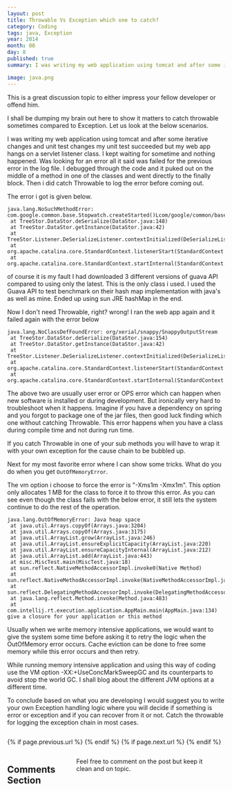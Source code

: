 ```yaml
---
layout: post
title: Throwable Vs Exception which one to catch?
category: Coding
tags: java, Exception
year: 2014
month: 08
day: 8
published: true
summary: I was writing my web application using tomcat and after some iterative changes and unit test changes my unit test succeeded but my web app hangs on a servlet listener class. I kept waiting for sometime and nothing happened. Was looking for an error all it said was failed for the previous error in the log file. 

image: java.png
---
```

This is a great discussion topic to either impress your fellow developer or offend him.

I shall be dumping my brain out here to show it matters to catch throwable sometimes compared to Exception. Let us look at the below scenarios.

I was writing my web application using tomcat and after some iterative changes and unit test changes my unit test succeeded but my web app hangs on a servlet listener class. I kept waiting for sometime and nothing happened. Was looking for an error all it said was failed for the previous error in the log file. I debugged through the code and it puked out on the middle of a method in one of the classes and went directly to the finally block. Then i did catch Throwable to log the error before coming out.

The error i got is given below.

```
java.lang.NoSuchMethodError: com.google.common.base.Stopwatch.createStarted()Lcom/google/common/base/Stopwatch;
 at TreeStor.DataStor.deSerialize(DataStor.java:148)
 at TreeStor.DataStor.getInstance(DataStor.java:42)
 at TreeStor.Listener.DeSerializeListener.contextInitialized(DeSerializeListener.java:47)
 at org.apache.catalina.core.StandardContext.listenerStart(StandardContext.java:4760)
 at org.apache.catalina.core.StandardContext.startInternal(StandardContext.java:5184)
```
of course it is my fault I had downloaded 3 different versions of guava API compared to using only the latest. This is the only class i used. I used the Guava API to test benchmark on their hash map implementation with java's as well as mine. Ended up using sun JRE hashMap in the end.

Now I don't need Throwable, right? wrong! I ran the web app again and it failed again with the error below

```
java.lang.NoClassDefFoundError: org/xerial/snappy/SnappyOutputStream
 at TreeStor.DataStor.deSerialize(DataStor.java:154)
 at TreeStor.DataStor.getInstance(DataStor.java:42)
 at TreeStor.Listener.DeSerializeListener.contextInitialized(DeSerializeListener.java:47)
 at org.apache.catalina.core.StandardContext.listenerStart(StandardContext.java:4760)
 at org.apache.catalina.core.StandardContext.startInternal(StandardContext.java:5184)
```
The above two are usually user error or OPS error which can happen when new software is installed or during development. But ironically very hard to troubleshoot when it happens. Imagine if you have a dependency on spring and you forgot to package one of the jar files, then good luck finding which one without catching Throwable. This error happens when you have a class during compile time and not during run time.

If you catch Throwable in one of your sub methods you will have to wrap it with your own exception for the cause chain to be bubbled up.

Next for my most favorite error where I can show some tricks. What do you do when you get
```OutOfMemoryError```.

<script src="https://gist.github.com/vallur/91ac53d1f0abae5566eb.js"></script>

The vm option i choose to force the error is "-Xms1m -Xmx1m". This option only allocates 1 MB for the class to force it to throw this error. As you can see even though the class fails with the below error, it still lets the system continue to do the rest of the operation.

```
java.lang.OutOfMemoryError: Java heap space
 at java.util.Arrays.copyOf(Arrays.java:3204)
 at java.util.Arrays.copyOf(Arrays.java:3175)
 at java.util.ArrayList.grow(ArrayList.java:246)
 at java.util.ArrayList.ensureExplicitCapacity(ArrayList.java:220)
 at java.util.ArrayList.ensureCapacityInternal(ArrayList.java:212)
 at java.util.ArrayList.add(ArrayList.java:443)
 at misc.MiscTest.main(MiscTest.java:18)
 at sun.reflect.NativeMethodAccessorImpl.invoke0(Native Method)
 at sun.reflect.NativeMethodAccessorImpl.invoke(NativeMethodAccessorImpl.java:62)
 at sun.reflect.DelegatingMethodAccessorImpl.invoke(DelegatingMethodAccessorImpl.java:43)
 at java.lang.reflect.Method.invoke(Method.java:483)
 at com.intellij.rt.execution.application.AppMain.main(AppMain.java:134)
give a closure for your application or this method
``` 
Usually when we write memory intensive applications, we would want to give the system some time before asking it to retry the logic when the OutOfMemory error occurs. Cache eviction can be done to free some memory while this error occurs and then retry.

While running memory intensive application and using this way of coding use the VM option -XX:+UseConcMarkSweepGC and its counterparts to avoid stop the world GC. I shall blog about the different JVM options at a different time.

To conclude based on what you are developing I would suggest you to write your own Exception handling logic where you will decide if something is error or exception and if you can recover from it  or not. Catch the throwable for logging the exception chain in most cases.

<div class="row">	
	<div class="span9 column">
			<p class="pull-right">{% if page.previous.url %} <a href="{{page.previous.url}}" title="Previous Post: {{page.previous.title}}"><i class="icon-chevron-left"></i></a> 	{% endif %}   {% if page.next.url %} 	<a href="{{page.next.url}}" title="Next Post: {{page.next.title}}"><i class="icon-chevron-right"></i></a> 	{% endif %} </p>  
	</div>
</div>

<div class="row">	
    <div class="span9 columns">    
		<h2>Comments Section</h2>
	    <p>Feel free to comment on the post but keep it clean and on topic.</p>	
		<div id="fb-root"></div>
<script>(function(d, s, id) {
  var js, fjs = d.getElementsByTagName(s)[0];
  if (d.getElementById(id)) return;
  js = d.createElement(s); js.id = id;
  js.src = "//connect.facebook.net/en_US/sdk.js#xfbml=1&version=v2.0";
  fjs.parentNode.insertBefore(js, fjs);
}(document, 'script', 'facebook-jssdk'));</script>
<div class="fb-comments" data-href="http://vallur.github.io{{ page.url }}" data-numposts="5" data-width="700" data-colorscheme="light"></div>
</div>

<!-- Twitter -->
<script>!function(d,s,id){var js,fjs=d.getElementsByTagName(s)[0];if(!d.getElementById(id)){js=d.createElement(s);js.id=id;js.src="//platform.twitter.com/widgets.js";fjs.parentNode.insertBefore(js,fjs);}}(document,"script","twitter-wjs");</script>

<!-- Google + -->
<script type="text/javascript">
  (function() {
    var po = document.createElement('script'); po.type = 'text/javascript'; po.async = true;
    po.src = 'https://apis.google.com/js/plusone.js';
    var s = document.getElementsByTagName('script')[0]; s.parentNode.insertBefore(po, s);
  })();
</script>
